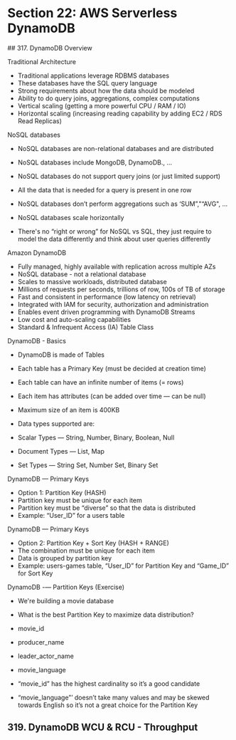 # Section 22: AWS Serverless DynamoDB

## 317. DynamoDB Overview

Traditional Architecture

- Traditional applications leverage RDBMS databases
- These databases have the SQL query language
- Strong requirements about how the data should be modeled
- Ability to do query joins, aggregations, complex computations
- Vertical scaling (getting a more powerful CPU / RAM / IO)
- Horizontal scaling (increasing reading capability by adding EC2 / RDS Read Replicas)

NoSQL databases

- NoSQL databases are non-relational databases and are distributed
- NoSQL databases include MongoDB, DynamoDB., ...
- NoSQL databases do not support query joins (or just limited support)
- All the data that is needed for a query is present in one row
- NoSQL databases don’t perform aggregations such as ‘SUM”,"“AVG", ...
- NoSQL databases scale horizontally

- There's no “right or wrong” for NoSQL vs SQL, they just require to model the data differently and think about user queries differently

Amazon DynamoDB

- Fully managed, highly available with replication across multiple AZs
- NoSQL database - not a relational database
- Scales to massive workloads, distributed database
- Millions of requests per seconds, trillions of row, 100s of TB of storage
- Fast and consistent in performance (low latency on retrieval)
- Integrated with IAM for security, authorization and administration
- Enables event driven programming with DynamoDB Streams
- Low cost and auto-scaling capabilities
- Standard & Infrequent Access (IA) Table Class

DynamoDB - Basics

- DynamoDB is made of Tables
- Each table has a Primary Key (must be decided at creation time)
- Each table can have an infinite number of items (= rows)
- Each item has attributes (can be added over time — can be null)
- Maximum size of an item is 400KB

- Data types supported are:
 - Scalar Types — String, Number, Binary, Boolean, Null
 - Document Types — List, Map
 - Set Types — String Set, Number Set, Binary Set

DynamoDB — Primary Keys

- Option 1: Partition Key (HASH)
 - Partition key must be unique for each item
 - Partition key must be “diverse” so that the data is distributed
 - Example: “User_ID” for a users table

DynamoDB — Primary Keys

- Option 2: Partition Key + Sort Key (HASH + RANGE)
 - The combination must be unique for each item
 - Data is grouped by partition key
 - Example: users-games table, “User_ID” for Partition Key and “Game_ID” for Sort Key

DynamoDB -— Partition Keys (Exercise)

- We're building a movie database
- What is the best Partition Key to maximize data distribution?
 - movie_id
 - producer_name
 - leader_actor_name
 - movie_language

- “movie_id” has the highest cardinality so it’s a good candidate
- “movie_language”’ doesn’t take many values and may be skewed towards English so it’s not a great choice for the Partition Key

## 319. DynamoDB WCU & RCU - Throughput